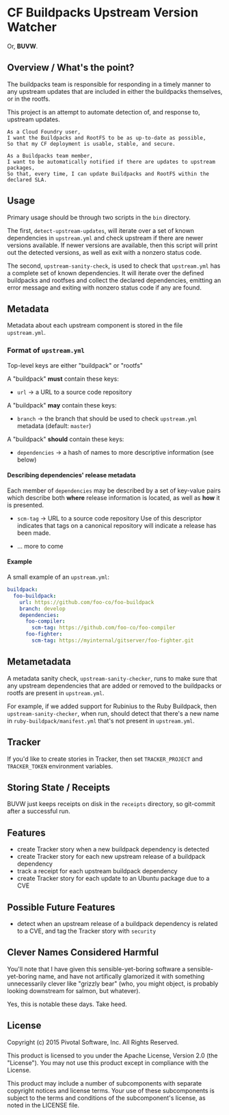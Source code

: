 
# CF Buildpacks Upstream Version Watcher

Or, __BUVW__.


## Overview / What's the point?

The buildpacks team is responsible for responding in a timely manner
to any upstream updates that are included in either the buildpacks
themselves, or in the rootfs.

This project is an attempt to automate detection of, and response to,
upstream updates.

    As a Cloud Foundry user,
    I want the Buildpacks and RootFS to be as up-to-date as possible,
    So that my CF deployment is usable, stable, and secure.

    As a Buildpacks team member,
    I want to be automatically notified if there are updates to upstream packages,
    So that, every time, I can update Buildpacks and RootFS within the declared SLA.


## Usage

Primary usage should be through two scripts in the `bin` directory.

The first, `detect-upstream-updates`, will iterate over a set of known
dependencies in `upstream.yml` and check upstream if there are newer
versions available. If newer versions are available, then this script
will print out the detected versions, as well as exit with a nonzero
status code.

The second, `upstream-sanity-check`, is used to check that
`upstream.yml` has a complete set of known dependencies. It will
iterate over the defined buildpacks and rootfses and collect the
declared dependencies, emitting an error message and exiting with
nonzero status code if any are found.



## Metadata

Metadata about each upstream component is stored in the file `upstream.yml`.

### Format of `upstream.yml`

Top-level keys are either "buildpack" or "rootfs"

A "buildpack" __must__ contain these keys:

- `url` → a URL to a source code repository

A "buildpack" __may__ contain these keys:

- `branch` → the branch that should be used to check `upstream.yml` metadata (default: `master`)

A "buildpack" __should__ contain these keys:

- `dependencies` → a hash of names to more descriptive information (see below)


#### Describing dependencies' release metadata

Each member of `dependencies` may be described by a set of key-value
pairs which describe both __where__ release information is located, as
well as __how__ it is presented.

* `scm-tag` → URL to a source code repository
  Use of this descriptor indicates that tags on a canonical repository will indicate a release has been made.

* ... more to come


#### Example

A small example of an `upstream.yml`:

```yaml
buildpack:
  foo-buildpack:
    url: https://github.com/foo-co/foo-buildpack
    branch: develop
    dependencies:
      foo-compiler:
        scm-tag: https://github.com/foo-co/foo-compiler
      foo-fighter:
        scm-tag: https://myinternal/gitserver/foo-fighter.git
```


## Metametadata

A metadata sanity check, `upstream-sanity-checker`, runs to make sure
that any upstream dependencies that are added or removed to the
buildpacks or rootfs are present in `upstream.yml`.

For example, if we added support for Rubinius to the Ruby Buildpack,
then `upstream-sanity-checker`, when run, should detect that there's a
new name in `ruby-buildpack/manifest.yml` that's not present in `upstream.yml`.


## Tracker

If you'd like to create stories in Tracker, then set `TRACKER_PROJECT`
and `TRACKER_TOKEN` environment variables.


## Storing State / Receipts

BUVW just keeps receipts on disk in the `receipts` directory, so
git-commit after a successful run.


## Features

* create Tracker story when a new buildpack dependency is detected
* create Tracker story for each new upstream release of a buildpack dependency
* track a receipt for each upstream buildpack dependency
* create Tracker story for each update to an Ubuntu package due to a CVE


## Possible Future Features

* detect when an upstream release of a buildpack dependency is related to a CVE, and tag the Tracker story with `security`


## Clever Names Considered Harmful

You'll note that I have given this sensible-yet-boring software a
sensible-yet-boring name, and have not artifically glamorized it with
something unnecessarily clever like "grizzly bear" (who, you might
object, is probably looking downstream for salmon, but whatever).

Yes, this is notable these days. Take heed.


## License

Copyright (c) 2015 Pivotal Software, Inc. All Rights Reserved.

This product is licensed to you under the Apache License, Version 2.0 (the "License").
You may not use this product except in compliance with the License.

This product may include a number of subcomponents with separate copyright notices
and license terms. Your use of these subcomponents is subject to the terms and
conditions of the subcomponent's license, as noted in the LICENSE file.
